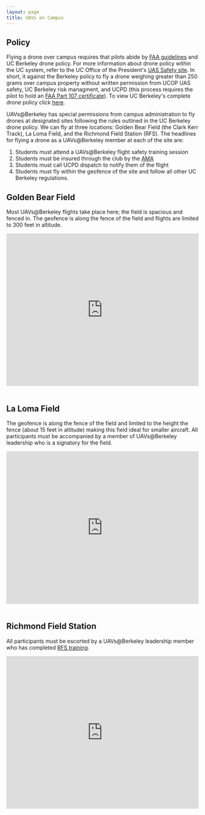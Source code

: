 ```yaml
---
layout: page
title: UAVs on Campus
---
```

## Policy
Flying a drone over campus requires that pilots abide by <a href="https://www.faa.gov/uas/faqs/" target="_blank">FAA guidelines</a> and UC Berkeley drone policy. For more information about drone policy within the UC system, refer to the UC Office of the President's <a href="https://www.ucop.edu/enterprise-risk-management/resources/centers-of-excellence/unmanned-aircraft-systems-safety.html" target="_blank">UAS Safety site</a>. In short, it against the Berkeley policy to fly a drone weighing greater than 250 grams over campus property without written permission from UCOP UAS safety, UC Berkeley risk managment, and UCPD (this process requires the pilot to hold an <a href="https://www.faa.gov/news/fact_sheets/news_story.cfm?newsId=20516" target="_blank">FAA Part 107 certificate</a>). To view UC Berkeley's complete drone policy click <a href="https://campuspol.berkeley.edu/policies/drone(campus).pdf" target="_blank">here</a>.

UAVs@Berkeley has special permissions from campus administration to fly drones at designated sites following the rules outlined in the UC Berkeley drone policy. We can fly at three locations: Golden Bear Field (the Clark Kerr Track), La Loma Field, and the Richmond Field Station (RFS). The headlines for flying a drone as a UAVs@Berkeley member at each of the site are:
1. Students must attend a UAVs@Berkeley flight safety training session
2. Students must be insured through the club by the <a href="http://www.modelaircraft.org/" target="_blank">AMA</a>
3. Students must call UCPD dispatch to notify them of the flight
4. Students must fly within the geofence of the site and follow all other UC Berkeley regulations.

## Golden Bear Field
Most UAVs@Berkeley flights take place here; the field is spacious and fenced in. The geofence is along the fence of the field and flights are limited to 300 feet in altitude.
<div class="embed-wrapper">
	<div class="embed-responsive">
		<iframe src="https://www.google.com/maps/embed?pb=!1m14!1m8!1m3!1d1487.241719235235!2d-122.24636796669623!3d37.86488221431774!3m2!1i1024!2i768!4f13.1!3m3!1m2!1s0x0%3A0x2d9d25137952ca30!2sGolden+Bear+Field!5e0!3m2!1sen!2sus!4v1528014603810" width="100%" height="400" frameborder="0" style="border:0" allowfullscreen></iframe>
	</div>
</div>
<br>

## La Loma Field
The geofence is along the fence of the field and limited to the height the fence (about 15 feet in altitude) making this field ideal for smaller aircraft. All participants must be accompanied by a member of UAVs@Berkeley leadership who is a signatory for the field.

<div class="embed-wrapper">
	<div class="embed-responsive">
		<iframe src="https://www.google.com/maps/embed?pb=!1m18!1m12!1m3!1d672.5865720124583!2d-122.25743348955474!3d37.87581578764083!2m3!1f0!2f0!3f0!3m2!1i1024!2i768!4f13.1!3m3!1m2!1s0x80857c23a46973c5%3A0x17f1539151f8915c!2sLa+Loma+Parking+Structure!5e0!3m2!1sen!2sus!4v1528014581894" width="100%" height="400" frameborder="0" style="border:0" allowfullscreen></iframe>
	</div>
</div>
<br>

## Richmond Field Station
All participants must be escorted by a UAVs@Berkeley leadership member who has completed <a href="http://rfs-env.berkeley.edu/index.html" target="_blank">RFS training</a>.

<div class="embed-wrapper">
	<div class="embed-responsive">
		<iframe src="https://www.google.com/maps/embed?pb=!1m18!1m12!1m3!1d3147.5732657514864!2d-122.33203618476695!3d37.917036011734915!2m3!1f0!2f0!3f0!3m2!1i1024!2i768!4f13.1!3m3!1m2!1s0x8085785fd3a86f19%3A0x98e7907239c8c19c!2sRichmond+Field+Station!5e0!3m2!1sen!2sus!4v1528014626804" width="100%" height="400" frameborder="0" style="border:0" allowfullscreen></iframe>
	</div>
</div>










